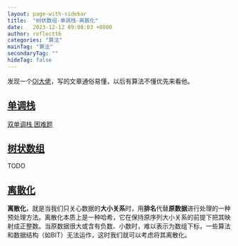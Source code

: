 ```yaml
---
layout: page-with-sidebar
title:  "树状数组-单调栈-离散化"
date:   2023-12-12 09:08:03 +0800
author: reflectt6
categories: "算法"
mainTag: "算法"
secondaryTag: ""
hideTag: false
---
```


发现一个[OI大佬](https://www.zhihu.com/column/c_1182444932760125440)，写的文章通俗易懂，以后有算法不懂优先来看他。



## [单调栈](https://leetcode.cn/circle/discuss/NWZtwL/)

[双单调栈 困难题](https://leetcode.cn/problems/next-greater-element-iv/solutions/2562064/xia-yi-ge-geng-da-yuan-su-iv-by-leetcode-hjqv/)





## [树状数组](https://zhuanlan.zhihu.com/p/93795692)

TODO



## [离散化](https://zhuanlan.zhihu.com/p/112497527)

**离散化**，就是当我们只关心数据的**大小关系**时，用**排名**代替**原数据**进行处理的一种预处理方法。离散化本质上是一种哈希，它在保持原序列大小关系的前提下把其映射成正整数。当原数据很大或含有负数、小数时，难以表示为数组下标，一些算法和数据结构（如BIT）无法运作，这时我们就可以考虑将其离散化。
